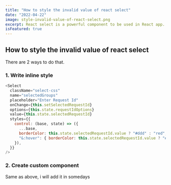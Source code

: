 ```yaml
---
title: "How to style the invalid value of react select"
date: "2022-04-22"
image: style-invalid-value-of-react-select.png
excerpt: React select is a powerful component to be used in React app. But it does not come with a built-in way to style invalid value.
isFeatured: true
---
```


## How to style the invalid value of react select

There are 2 ways to do that.

### 1. Write inline style

```js
<Select
  className="select-css"
  name="selectedGroups"
  placeholder="Enter Request Id"
  onChange={this.setSelectedRequestId}
  options={this.state.requestIdOptions}
  value={this.state.selectedRequestId}
  styles={{
    control: (base, state) => ({
      ...base,
      borderColor: this.state.selectedRequestId.value ? "#ddd" : "red",
      "&:hover": { borderColor: this.state.selectedRequestId.value ? "#ddd" : "red" },
    }),
  }}
/>
```

### 2. Create custom component

Same as above, i will add it in somedays
